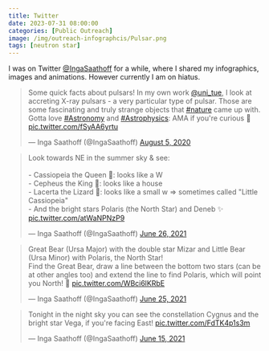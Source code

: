 ```yaml
---
title: Twitter
date: 2023-07-31 08:00:00
categories: [Public Outreach]
image: /img/outreach-infographcis/Pulsar.png
tags: [neutron star]
---
```


I was on Twitter [@IngaSaathoff](https://twitter.com/IngaSaathoff) for a while, where I shared my infographics, images and animations. However currently I am on hiatus.
    
<blockquote class="twitter-tweet"><p lang="en" dir="ltr">Some quick facts about pulsars! In my own work <a href="https://twitter.com/uni_tue?ref_src=twsrc%5Etfw">@uni_tue</a>, I look at accreting X-ray pulsars - a very particular type of pulsar. Those are some fascinating and truly strange objects that <a href="https://twitter.com/hashtag/nature?src=hash&amp;ref_src=twsrc%5Etfw">#nature</a> came up with. Gotta love <a href="https://twitter.com/hashtag/Astronomy?src=hash&amp;ref_src=twsrc%5Etfw">#Astronomy</a> and <a href="https://twitter.com/hashtag/Astrophysics?src=hash&amp;ref_src=twsrc%5Etfw">#Astrophysics</a>: AMA if you&#39;re curious 🔭 <a href="https://t.co/fSyAA6yrtu">pic.twitter.com/fSyAA6yrtu</a></p>&mdash; Inga Saathoff (@IngaSaathoff) <a href="https://twitter.com/IngaSaathoff/status/1291006534101671936?ref_src=twsrc%5Etfw">August 5, 2020</a></blockquote> <script async src="https://platform.twitter.com/widgets.js" charset="utf-8"></script>


<blockquote class="twitter-tweet"><p lang="en" dir="ltr">Look towards NE in the summer sky &amp; see:<br><br>- Cassiopeia the Queen 👸: looks like a W<br>- Cepheus the King 🤴: looks like a house<br>- Lacerta the Lizard 🦎: looks like a small w =&gt; sometimes called &quot;Little Cassiopeia&quot;<br>- And the bright stars Polaris (the North Star) and Deneb ✨ <a href="https://t.co/atWaNPNzP9">pic.twitter.com/atWaNPNzP9</a></p>&mdash; Inga Saathoff (@IngaSaathoff) <a href="https://twitter.com/IngaSaathoff/status/1408817330197450759?ref_src=twsrc%5Etfw">June 26, 2021</a></blockquote> <script async src="https://platform.twitter.com/widgets.js" charset="utf-8"></script>


<blockquote class="twitter-tweet"><p lang="en" dir="ltr">Great Bear (Ursa Major) with the double star Mizar and Little Bear (Ursa Minor) with Polaris, the North Star!<br>Find the Great Bear, draw a line between the bottom two stars (can be at other angles too) and extend the line to find Polaris, which will point you North! 🧭 <a href="https://t.co/WBci6lKRbE">pic.twitter.com/WBci6lKRbE</a></p>&mdash; Inga Saathoff (@IngaSaathoff) <a href="https://twitter.com/IngaSaathoff/status/1408330719865225219?ref_src=twsrc%5Etfw">June 25, 2021</a></blockquote> <script async src="https://platform.twitter.com/widgets.js" charset="utf-8"></script>


<blockquote class="twitter-tweet"><p lang="en" dir="ltr">Tonight in the night sky you can see the constellation Cygnus and the bright star Vega, if you&#39;re facing East! <a href="https://t.co/FdTK4p1s3m">pic.twitter.com/FdTK4p1s3m</a></p>&mdash; Inga Saathoff (@IngaSaathoff) <a href="https://twitter.com/IngaSaathoff/status/1404831312553332737?ref_src=twsrc%5Etfw">June 15, 2021</a></blockquote> <script async src="https://platform.twitter.com/widgets.js" charset="utf-8"></script>


